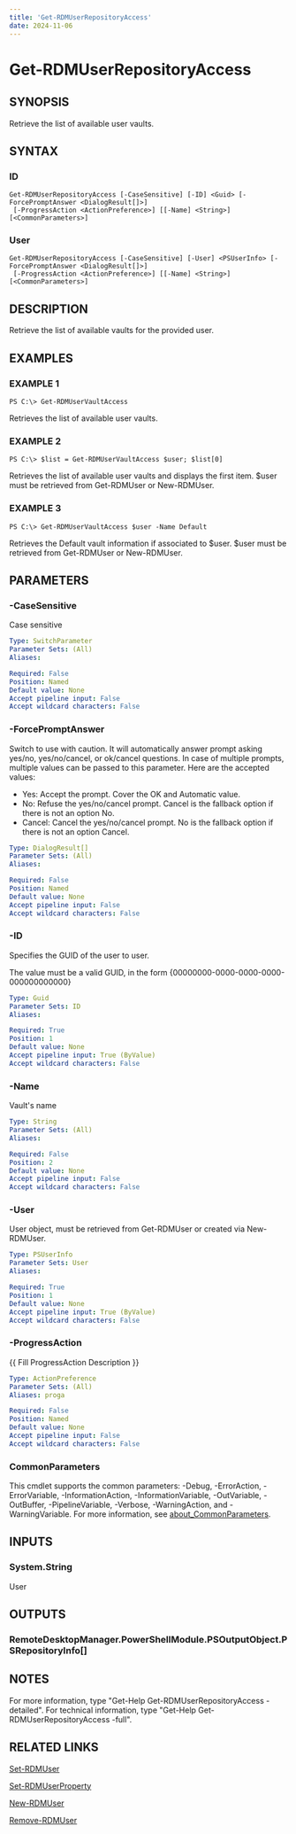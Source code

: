 ```yaml
---
title: 'Get-RDMUserRepositoryAccess'
date: 2024-11-06
---
```



# Get-RDMUserRepositoryAccess

## SYNOPSIS
Retrieve the list of available user vaults.

## SYNTAX

### ID
```
Get-RDMUserRepositoryAccess [-CaseSensitive] [-ID] <Guid> [-ForcePromptAnswer <DialogResult[]>]
 [-ProgressAction <ActionPreference>] [[-Name] <String>] [<CommonParameters>]
```

### User
```
Get-RDMUserRepositoryAccess [-CaseSensitive] [-User] <PSUserInfo> [-ForcePromptAnswer <DialogResult[]>]
 [-ProgressAction <ActionPreference>] [[-Name] <String>] [<CommonParameters>]
```

## DESCRIPTION
Retrieve the list of available vaults for the provided user.

## EXAMPLES

### EXAMPLE 1
```
PS C:\> Get-RDMUserVaultAccess
```

Retrieves the list of available user vaults.

### EXAMPLE 2
```
PS C:\> $list = Get-RDMUserVaultAccess $user; $list[0]
```

Retrieves the list of available user vaults and displays the first item.
$user must be retrieved from Get-RDMUser or New-RDMUser.

### EXAMPLE 3
```
PS C:\> Get-RDMUserVaultAccess $user -Name Default
```

Retrieves the Default vault information if associated to $user.
$user must be retrieved from Get-RDMUser or New-RDMUser.

## PARAMETERS

### -CaseSensitive
Case sensitive

```yaml
Type: SwitchParameter
Parameter Sets: (All)
Aliases:

Required: False
Position: Named
Default value: None
Accept pipeline input: False
Accept wildcard characters: False
```

### -ForcePromptAnswer
Switch to use with caution.
It will automatically answer prompt asking yes/no, yes/no/cancel, or ok/cancel questions.
In case of multiple prompts, multiple values can be passed to this parameter.
Here are the accepted values:
- Yes: Accept the prompt.
Cover the OK and Automatic value.
- No: Refuse the yes/no/cancel prompt.
Cancel is the fallback option if there is not an option No.
- Cancel: Cancel the yes/no/cancel prompt.
No is the fallback option if there is not an option Cancel.

```yaml
Type: DialogResult[]
Parameter Sets: (All)
Aliases:

Required: False
Position: Named
Default value: None
Accept pipeline input: False
Accept wildcard characters: False
```

### -ID
Specifies the GUID of the user to user.

The value must be a valid GUID, in the form {00000000-0000-0000-0000-000000000000}

```yaml
Type: Guid
Parameter Sets: ID
Aliases:

Required: True
Position: 1
Default value: None
Accept pipeline input: True (ByValue)
Accept wildcard characters: False
```

### -Name
Vault's name

```yaml
Type: String
Parameter Sets: (All)
Aliases:

Required: False
Position: 2
Default value: None
Accept pipeline input: False
Accept wildcard characters: False
```

### -User
User object, must be retrieved from Get-RDMUser or created via New-RDMUser.

```yaml
Type: PSUserInfo
Parameter Sets: User
Aliases:

Required: True
Position: 1
Default value: None
Accept pipeline input: True (ByValue)
Accept wildcard characters: False
```

### -ProgressAction
{{ Fill ProgressAction Description }}

```yaml
Type: ActionPreference
Parameter Sets: (All)
Aliases: proga

Required: False
Position: Named
Default value: None
Accept pipeline input: False
Accept wildcard characters: False
```

### CommonParameters
This cmdlet supports the common parameters: -Debug, -ErrorAction, -ErrorVariable, -InformationAction, -InformationVariable, -OutVariable, -OutBuffer, -PipelineVariable, -Verbose, -WarningAction, and -WarningVariable. For more information, see [about_CommonParameters](http://go.microsoft.com/fwlink/?LinkID=113216).

## INPUTS

### System.String
User

## OUTPUTS

### RemoteDesktopManager.PowerShellModule.PSOutputObject.PSRepositoryInfo[]
## NOTES
For more information, type "Get-Help Get-RDMUserRepositoryAccess -detailed".
For technical information, type "Get-Help Get-RDMUserRepositoryAccess -full".

## RELATED LINKS

[Set-RDMUser](http://127.0.0.1:1111/docs/Set-RDMUser/)

[Set-RDMUserProperty](http://127.0.0.1:1111/docs/Set-RDMUserProperty/)

[New-RDMUser](http://127.0.0.1:1111/docs/New-RDMUser/)

[Remove-RDMUser](http://127.0.0.1:1111/docs/Remove-RDMUser/)

